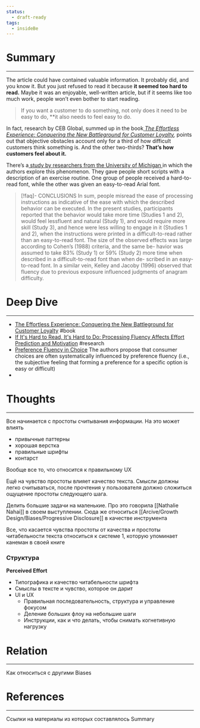 ```yaml
---
status:
  - draft-ready
tags:
  - insideBe
---
```


# Summary
---
The article could have contained valuable information. It probably did, and you know it. But you just refused to read it because **it seemed too hard to read.** Maybe it was an enjoyable, well-written article, but if it seems like too much work, people won’t even bother to start reading.

>If you want a customer to do something, not only does it need to be easy to do, **it also needs to feel easy to do.

In fact, research by CEB Global, summed up in the book[ _The Effortless Experience: Conquering the New Battleground for Customer Loyalty_](https://www.amazon.com/Effortless-Experience-Conquering-Battleground-Customer/dp/1591845815)_,_ points out that objective obstacles account only for a third of how difficult customers think something is. And the other two-thirds? **That’s how customers feel about it.**

There’s a[ study by researchers from the University of Michigan ](https://journals.sagepub.com/doi/abs/10.1111/j.1467-9280.2008.02189.x?journalCode=pssa)in which the authors explore this phenomenon. They gave people short scripts with a description of an exercise routine. One group of people received a hard-to-read font, while the other was given an easy-to-read Arial font.

> [!faq]- CONCLUSIONS
> In sum, people misread the ease of processing instructions as indicative of the ease with which the described behavior can be executed. In the present studies, participants reported that the behavior would take more time (Studies 1 and 2), would feel lessfluent and natural (Study 1), and would require more skill (Study 3), and hence were less willing to engage in it (Studies 1 and 2), when the instructions were printed in a difficult-to-read rather than an easy-to-read font. The size of the observed effects was large according to Cohen’s (1988) criteria, and the same be- havior was assumed to take 83% (Study 1) or 59% (Study 2) more time when described in a difficult-to-read font than when de- scribed in an easy-to-read font. In a similar vein, Kelley and Jacoby (1996) observed that fluency due to previous exposure influenced judgments of anagram difficulty.



# Deep Dive
---
- [The Effortless Experience: Conquering the New Battleground for Customer Loyalty](https://www.amazon.com/Effortless-Experience-Conquering-Battleground-Customer/dp/1591845815) #book 
-  [If It's Hard to Read, It's Hard to Do: Processing Fluency Affects Effort Prediction and Motivation](https://journals.sagepub.com/doi/abs/10.1111/j.1467-9280.2008.02189.x?journalCode=pssa) #research
- [Preference Fluency in Choice](https://journals.sagepub.com/doi/10.1509/jmkr.44.3.347) The authors propose that consumer choices are often systematically influenced by preference fluency (i.e., the subjective feeling that forming a preference for a specific option is easy or difficult)
- 
# Thoughts
---
Все начинается с простоты считывания информации. На это может влиять
- привычные паттерны
- хорошая верстка 
- правильные шрифты
- контарст

Вообще все то, что относится к правильному UX

Ещё на чувство простоты влияет качество текста. Смысли должны легко считываться, после прочтения у пользователя должно сложиться ощущение простоты следующего шага. 

Делить большие задачи на маленькие. Про это говорила [[Nathalie Nahai]] в своем выступлении. Сюда же относиться [[Arcive/Growth Design/Biases/Progressive Disclosure]] в качестве инструмента

Все, что касается чувства простоты от качества и простоты читабельности текста относиться к системе 1, которую упоминает канеман в своей книге

### Структура

**Perceived Effort**
- Типографика и качество читабельности шрифта
- Смыслы в тексте и чувство, которое он дарит
- UI и UX
	- Правильная последовательность, структура и управление фокусом
	- Деление больших флоу на небольшие шаги
	- Инструкции, как и что делать, чтобы снимать когнетивную нагрузку


# Relation 
---
Как относиться с другими Biases

# References
---
Ссылки на материалы из которых составлялось Summary
